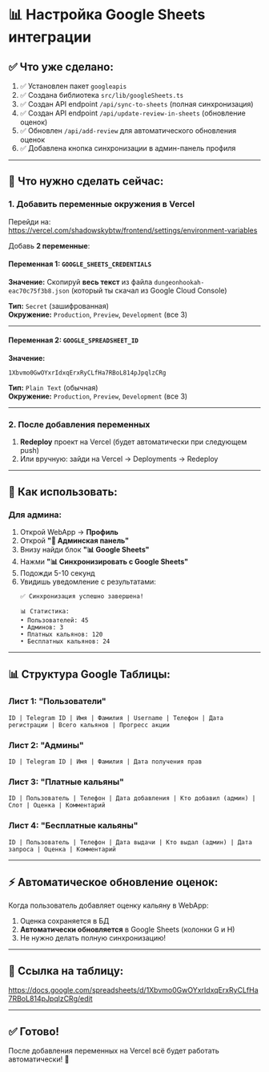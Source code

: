 # 📊 Настройка Google Sheets интеграции

## ✅ Что уже сделано:

1. ✅ Установлен пакет `googleapis`
2. ✅ Создана библиотека `src/lib/googleSheets.ts`
3. ✅ Создан API endpoint `/api/sync-to-sheets` (полная синхронизация)
4. ✅ Создан API endpoint `/api/update-review-in-sheets` (обновление оценок)
5. ✅ Обновлен `/api/add-review` для автоматического обновления оценок
6. ✅ Добавлена кнопка синхронизации в админ-панель профиля

---

## 🔧 Что нужно сделать сейчас:

### 1. Добавить переменные окружения в Vercel

Перейди на: https://vercel.com/shadowskybtw/frontend/settings/environment-variables

Добавь **2 переменные**:

#### Переменная 1: `GOOGLE_SHEETS_CREDENTIALS`

**Значение:** Скопируй **весь текст** из файла `dungeonhookah-eac70c75f3b8.json` (который ты скачал из Google Cloud Console)

**Тип:** `Secret` (зашифрованная)  
**Окружение:** `Production`, `Preview`, `Development` (все 3)

---

#### Переменная 2: `GOOGLE_SPREADSHEET_ID`

**Значение:**
```
1Xbvmo0GwOYxrIdxqErxRyCLfHa7RBoL814pJpqlzCRg
```

**Тип:** `Plain Text` (обычная)  
**Окружение:** `Production`, `Preview`, `Development` (все 3)

---

### 2. После добавления переменных

1. **Redeploy** проект на Vercel (будет автоматически при следующем push)
2. Или вручную: зайди на Vercel → Deployments → Redeploy

---

## 🎯 Как использовать:

### Для админа:

1. Открой WebApp → **Профиль**
2. Открой **"👑 Админская панель"**
3. Внизу найди блок **"📊 Google Sheets"**
4. Нажми **"📊 Синхронизировать с Google Sheets"**
5. Подожди 5-10 секунд
6. Увидишь уведомление с результатами:
   ```
   ✅ Синхронизация успешно завершена!
   
   📊 Статистика:
   • Пользователей: 45
   • Админов: 3
   • Платных кальянов: 120
   • Бесплатных кальянов: 24
   ```

---

## 📊 Структура Google Таблицы:

### Лист 1: "Пользователи"
```
ID | Telegram ID | Имя | Фамилия | Username | Телефон | Дата регистрации | Всего кальянов | Прогресс акции
```

### Лист 2: "Админы"
```
ID | Telegram ID | Имя | Фамилия | Дата получения прав
```

### Лист 3: "Платные кальяны"
```
ID | Пользователь | Телефон | Дата добавления | Кто добавил (админ) | Слот | Оценка | Комментарий
```

### Лист 4: "Бесплатные кальяны"
```
ID | Пользователь | Телефон | Дата выдачи | Кто выдал (админ) | Дата запроса | Оценка | Комментарий
```

---

## ⚡ Автоматическое обновление оценок:

Когда пользователь добавляет оценку кальяну в WebApp:
1. Оценка сохраняется в БД
2. **Автоматически обновляется** в Google Sheets (колонки G и H)
3. Не нужно делать полную синхронизацию!

---

## 🔗 Ссылка на таблицу:

https://docs.google.com/spreadsheets/d/1Xbvmo0GwOYxrIdxqErxRyCLfHa7RBoL814pJpqlzCRg/edit

---

## ✅ Готово!

После добавления переменных на Vercel всё будет работать автоматически! 🚀

